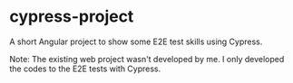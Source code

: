 # cypress-project
A short Angular project to show some E2E test skills using Cypress.

Note: The existing web project wasn't developed by me. I only developed the codes to the E2E tests with Cypress.
